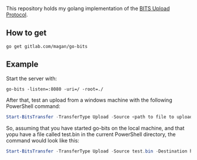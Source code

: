 This repository holds my golang implementation of the [BITS Upload Protocol](https://msdn.microsoft.com/en-us/library/aa362828(v=vs.85).aspx).

## How to get
```
go get gitlab.com/magan/go-bits
```

## Example
Start the server with:
```
go-bits -listen=:8080 -uri=/ -root=./
```

After that, test an upload from a windows machine with the following PowerShell command:
```powershell
Start-BitsTransfer -TransferType Upload -Source <path to file to upload> -Destination http://<hostname>:<port>/<filename>
```

So, assuming that you have started go-bits on the local machine, and that yopu have a file called test.bin in the current PowerShell directory, the command would look like this:
```powershell
Start-BitsTransfer -TransferType Upload -Source test.bin -Destination http://localhost:8080/test.bin
```
